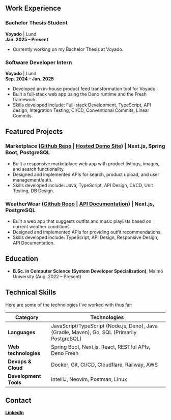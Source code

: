 ## Work Experience

### Bachelor Thesis Student  
**Voyado** | Lund  
**Jan. 2025 – Present**  
- Currently working on my Bachelor Thesis at Voyado.

### Software Developer Intern  
**Voyado** | Lund  
**Sep. 2024 – Jan. 2025**  
- Developed an in-house product feed transformation tool for Voyado.  
- Built a full-stack web app using the Deno runtime and the Fresh framework.  
- Skills developed include: Full-stack Development, TypeScript, API design, Integration Testing, CI/CD, Conventional Commits, Linear Commits.

## Featured Projects

### Marketplace ([Github Repo](https://github.com/luxcorel/marketplace) | [Hosted Demo Site](https://marketplace.johros.dev/)) | Next.js, Spring Boot, PostgreSQL
- Built a responsive marketplace web app with product listings, images, and search functionality.
- Designed and implemented APIs for search, product upload, and user management/auth.
- Skills developed include: Java, TypeScript, API Design, CI/CD, Unit Testing, DB Design.

### WeatherWear ([Github Repo](https://github.com/luxcorel/weatherwear) | [API Documentation](https://weatherwear.docs.apiary.io/)) | Next.js, PostgreSQL
- Built a web app that suggests outfits and music playlists based on current weather conditions.
- Designed and implemented APIs for providing outfit recommendations.  
- Skills developed include: TypeScript, API Design, Responsive Design, API Documentation.

## Education
- **B.Sc. in Computer Science (System Developer Specialization)**, Malmö University (Aug. 2022 – Present)

## Technical Skills
Here are some of the technologies I've worked with thus far:

| **Category**                   | **Technologies**                                                                            |
|--------------------------------|---------------------------------------------------------------------------------------------|
| **Languages**                  | JavaScript/TypeScript (Node.js, Deno), Java (Gradle, Maven), Go, SQL (Primarily PostgreSQL) |
| **Web technologies**           | Spring Boot, Next.js, React, RESTful APIs, Deno Fresh                                       |
| **Devops & Cloud**             | Docker, Git, CI/CD, Cloudflare, Railway, AWS                                                |
| **Development Tools**          | IntelliJ, Neovim, Postman, Linux                                                            |

## Contact
**[LinkedIn](https://www.linkedin.com/in/johannes-rosengren)**
